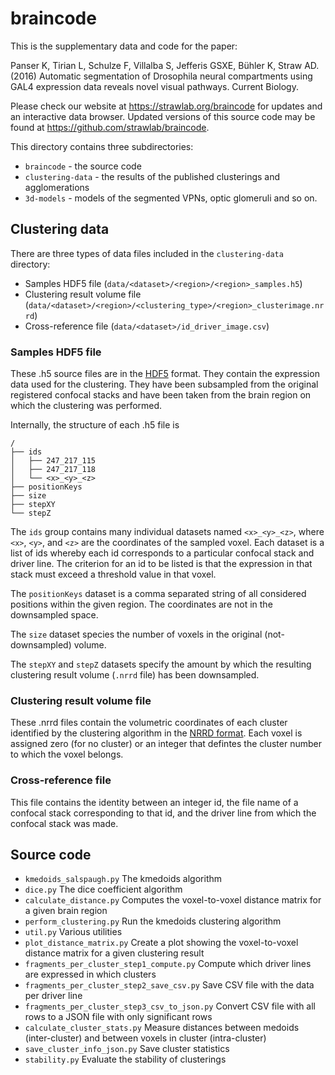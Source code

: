 # braincode

This is the supplementary data and code for the paper:

Panser K, Tirian L, Schulze F, Villalba S, Jefferis GSXE, Bühler K, Straw AD.
(2016) Automatic segmentation of Drosophila neural compartments using GAL4
expression data reveals novel visual pathways. Current Biology.

Please check our website at https://strawlab.org/braincode for updates and an
interactive data browser. Updated versions of this source code may be found at https://github.com/strawlab/braincode.

This directory contains three subdirectories:

* `braincode` - the source code
* `clustering-data` - the results of the published clusterings and agglomerations
* `3d-models` - models of the segmented VPNs, optic glomeruli and so on.

## Clustering data

There are three types of data files included in the `clustering-data`
directory:

* Samples HDF5 file (`data/<dataset>/<region>/<region>_samples.h5`)
* Clustering result volume file (`data/<dataset>/<region>/<clustering_type>/<region>_clusterimage.nrrd`)
* Cross-reference file (`data/<dataset>/id_driver_image.csv`)

### Samples HDF5 file

These .h5 source files are in the
[HDF5](https://www.hdfgroup.org/HDF5/) format. They contain the
expression data used for the clustering. They have been subsampled
from the original registered confocal stacks and have been taken from
the brain region on which the clustering was performed.

Internally, the structure of each .h5 file is

```
/
├── ids
│   ├── 247_217_115
│   ├── 247_217_118
│   └── <x>_<y>_<z>
├── positionKeys
├── size
├── stepXY
└── stepZ
```

The `ids` group contains many individual datasets named `<x>_<y>_<z>`,
where `<x>`, `<y>`, and `<z>` are the coordinates of the sampled
voxel. Each dataset is a list of ids whereby each id corresponds to a
particular confocal stack and driver line. The criterion for an id to
be listed is that the expression in that stack must exceed a threshold
value in that voxel.

The `positionKeys` dataset is a comma separated string of all
considered positions within the given region. The coordinates are not
in the downsampled space.

The `size` dataset species the number of voxels in the original
(not-downsampled) volume.

The `stepXY` and `stepZ` datasets specify the amount by which the
resulting clustering result volume (`.nrrd` file) has been
downsampled.

### Clustering result volume file

These .nrrd files contain the volumetric coordinates of each cluster
identified by the clustering algorithm in the [NRRD
format](http://teem.sourceforge.net/nrrd/format.html). Each voxel is
assigned zero (for no cluster) or an integer that defintes the cluster
number to which the voxel belongs.

### Cross-reference file

This file contains the identity between an integer id, the file name
of a confocal stack corresponding to that id, and the driver line from
which the confocal stack was made.

## Source code

- `kmedoids_salspaugh.py` The kmedoids algorithm
- `dice.py` The dice coefficient algorithm
- `calculate_distance.py` Computes the voxel-to-voxel distance matrix for a given brain region
- `perform_clustering.py` Run the kmedoids clustering algorithm
- `util.py` Various utilities
- `plot_distance_matrix.py` Create a plot showing the voxel-to-voxel distance matrix for a given clustering result
- `fragments_per_cluster_step1_compute.py` Compute which driver lines are expressed in which clusters
- `fragments_per_cluster_step2_save_csv.py` Save CSV file with the data per driver line
- `fragments_per_cluster_step3_csv_to_json.py` Convert CSV file with all rows to a JSON file with only significant rows
- `calculate_cluster_stats.py` Measure distances between medoids (inter-cluster) and between voxels in cluster (intra-cluster)
- `save_cluster_info_json.py` Save cluster statistics
- `stability.py` Evaluate the stability of clusterings
